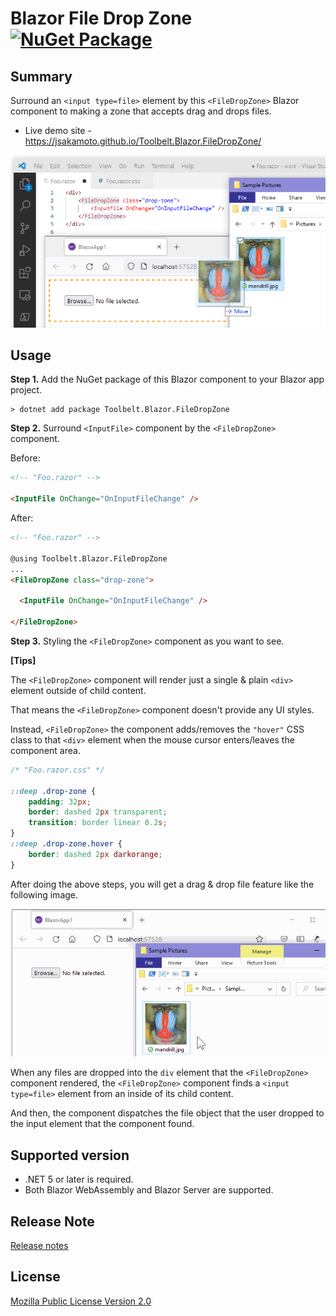# Blazor File Drop Zone [![NuGet Package](https://img.shields.io/nuget/v/Toolbelt.Blazor.FileDropZone.svg)](https://www.nuget.org/packages/Toolbelt.Blazor.FileDropZone/)

## Summary

Surround an `<input type=file>` element by this `<FileDropZone>` Blazor component to making a zone that accepts drag and drops files.

- Live demo site - https://jsakamoto.github.io/Toolbelt.Blazor.FileDropZone/

![fig.1](https://raw.githubusercontent.com/jsakamoto/Toolbelt.Blazor.FileDropZone/master/.assets/fig.001.png)

## Usage

**Step 1.** Add the NuGet package of this Blazor component to your Blazor app project.

```shell
> dotnet add package Toolbelt.Blazor.FileDropZone
```


**Step 2.** Surround `<InputFile>` component by the `<FileDropZone>` component.

Before:

```html
<!-- "Foo.razor" -->

<InputFile OnChange="OnInputFileChange" />
```

After:

```html
<!-- "Foo.razor" -->

@using Toolbelt.Blazor.FileDropZone
...
<FileDropZone class="drop-zone">

  <InputFile OnChange="OnInputFileChange" />

</FileDropZone>
```

**Step 3.** Styling the `<FileDropZone>` component as you want to see.

**[Tips]**

The `<FileDropZone>` component will render just a single & plain `<div>` element outside of child content.

That means the `<FileDropZone>` component doesn't provide any UI styles.

Instead, `<FileDropZone>` the component adds/removes the `"hover"` CSS class to that `<div>` element when the mouse cursor enters/leaves the component area.


```css
/* "Foo.razor.css" */

::deep .drop-zone {
    padding: 32px;
    border: dashed 2px transparent;
    transition: border linear 0.2s;
}
::deep .drop-zone.hover {
    border: dashed 2px darkorange;
}
```

After doing the above steps, you will get a drag & drop file feature like the following image.

![movie](https://raw.githubusercontent.com/jsakamoto/Toolbelt.Blazor.FileDropZone/master/.assets/movie.001.gif)

When any files are dropped into the `div` element that the `<FileDropZone>` component rendered, the `<FileDropZone>` component finds a `<input type=file>` element from an inside of its child content.

And then, the component dispatches the file object that the user dropped to the input element that the component found.

## Supported version

- .NET 5 or later is required.
- Both Blazor WebAssembly and Blazor Server are supported.

## Release Note

[Release notes](https://github.com/jsakamoto/Toolbelt.Blazor.FileDropZone/blob/master/RELEASE-NOTES.txt)

## License

[Mozilla Public License Version 2.0](https://github.com/jsakamoto/Toolbelt.Blazor.FileDropZone/blob/master/LICENSE)